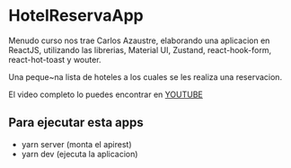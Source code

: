 # HotelReservaApp

Menudo curso nos trae Carlos Azaustre, elaborando una aplicacion en ReactJS, utilizando las librerias, Material UI, Zustand, react-hook-form, react-hot-toast y wouter.

Una peque~na lista de hoteles a los cuales se les realiza una reservacion.

El video completo lo puedes encontrar en [YOUTUBE](https://www.youtube.com/watch?v=KRrzBkxxMbc)

## Para ejecutar esta apps

- yarn server (monta el apirest)
- yarn dev (ejecuta la aplicacion)
